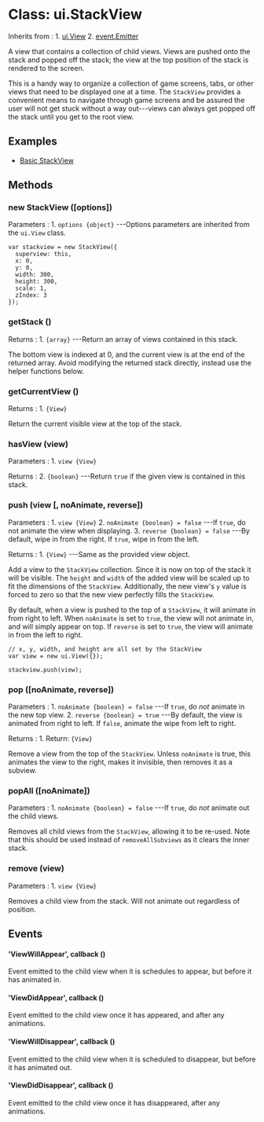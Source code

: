 # Class: ui.StackView

Inherits from
:    1. [ui.View](./ui-view.html)
     2. [event.Emitter](./event.html#class-event.emitter)

A view that contains a collection of child views. Views are
pushed onto the stack and popped off the stack; the view at
the top position of the stack is rendered to the screen.

This is a handy way to organize a collection of game screens, tabs,
or other views that need to be displayed one at a time. The
`StackView` provides a convenient means to navigate through
game screens and be assured the user will not get stuck
without a way out---views can always get popped off the
stack until you get to the root view.

## Examples

* [Basic StackView](../example/ui-stackview-basic/)

## Methods

### new StackView ([options])

Parameters
:    1. `options {object}` ---Options parameters are inherited from the `ui.View` class.

~~~
var stackview = new StackView({
  superview: this,
  x: 0,
  y: 0,
  width: 300,
  height: 300,
  scale: 1,
  zIndex: 3
});
~~~

### getStack ()

Returns
:    1. `{array}` ---Return an array of views contained in this stack.

The bottom view is indexed at 0, and the current view is at
the end of the returned array. Avoid modifying the returned
stack directly, instead use the helper functions below.

### getCurrentView ()

Returns
:    1. `{View}`

Return the current visible view at the top of the stack.

### hasView (view)

Parameters
:    1. `view {View}`

Returns
:    2. `{boolean}` ---Return `true` if the given view is contained in this stack.

### push (view [, noAnimate, reverse])

Parameters
:    1. `view {View}`
	 2. `noAnimate {boolean} = false` ---If `true`, do not animate the view when displaying.
	 3. `reverse {boolean} = false` ---By default, wipe in from the right. If `true`, wipe in from the left.

Returns
:    1. `{View}` ---Same as the provided view object.

Add a view to the `StackView` collection. Since it is now on
top of the stack it will be visible. The `height` and `width`
of the added view will be scaled up to fit the dimensions of
the `StackView`. Additionally, the new view's `y` value is
forced to zero so that the new view perfectly fills the `StackView`.

By default, when a view is pushed to the top of a
`StackView`, it will animate in from right to left. When
`noAnimate` is set to `true`, the view will not animate
in, and will simply appear on top. If `reverse` is set to
`true`, the view will animate in from the left to right.

~~~
// x, y, width, and height are all set by the StackView
var view = new ui.View({});

stackview.push(view);
~~~

### pop ([noAnimate, reverse])

Parameters
:    1. `noAnimate {boolean} = false` ---If `true`, do *not* animate in the new top view.
	 2. `reverse {boolean} = true` ---By default, the view is animated from right to left. If `false`, animate the wipe from left to right.

Returns
:    1. Return: `{View}`

Remove a view from the top of the `StackView`. Unless
`noAnimate` is true, this animates the view to the right,
makes it invisible, then removes it as a subview.

### popAll ([noAnimate])

Parameters
:    1. `noAnimate {boolean} = false` ---If `true`, do *not* animate out the child views.

Removes all child views from the `StackView`, allowing it to
be re-used. Note that this should be used instead of
`removeAllSubviews` as it clears the inner stack.

### remove (view)

Parameters
:    1. `view {View}`

Removes a child view from the stack. Will not animate out
regardless of position.


## Events

#### \'ViewWillAppear\', callback ()

Event emitted to the child view when it is schedules to
appear, but before it has animated in.

#### \'ViewDidAppear\', callback ()

Event emitted to the child view once it has appeared, and
after any animations.

#### \'ViewWillDisappear\', callback ()

Event emitted to the child view when it is scheduled to
disappear, but before it has animated out.

#### \'ViewDidDisappear\', callback ()

Event emitted to the child view once it has disappeared,
after any animations.
